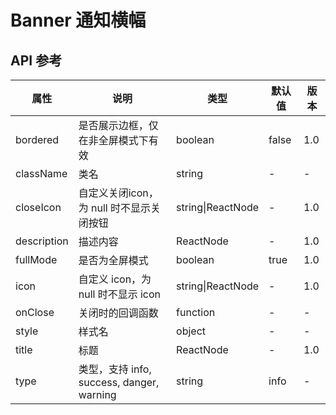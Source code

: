 # Banner 通知横幅

## API 参考

| 属性       | 说明                                         | 类型                | 默认值   | 版本   |
|------------|----------------------------------------------|---------------------|----------|--------|
| bordered   | 是否展示边框，仅在非全屏模式下有效           | boolean             | false    | 1.0    |
| className  | 类名                                         | string              | -        | -      |
| closeIcon  | 自定义关闭icon，为 null 时不显示关闭按钮     | string\|ReactNode   | -        | 1.0    |
| description| 描述内容                                     | ReactNode           | -        | 1.0    |
| fullMode   | 是否为全屏模式                               | boolean             | true     | 1.0    |
| icon       | 自定义 icon，为 null 时不显示 icon           | string\|ReactNode   | -        | 1.0    |
| onClose    | 关闭时的回调函数                             | function            | -        | -      |
| style      | 样式名                                       | object              | -        | -      |
| title      | 标题                                         | ReactNode           | -        | 1.0    |
| type       | 类型，支持 info, success, danger, warning    | string              | info     | -      |
